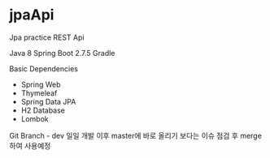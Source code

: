 # jpaApi
Jpa practice REST Api

Java 8
Spring Boot 2.7.5
Gradle

Basic Dependencies
- Spring Web
- Thymeleaf
- Spring Data JPA
- H2 Database
- Lombok

Git Branch - dev 
일일 개발 이후 master에 바로 올리기 보다는 이슈 점검 후 merge하여 사용예정